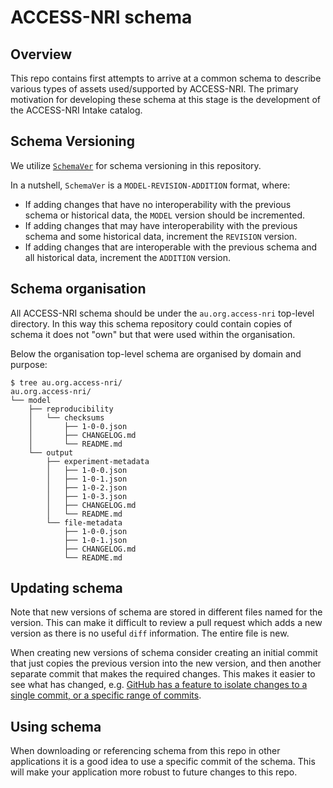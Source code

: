 # ACCESS-NRI schema

## Overview

This repo contains first attempts to arrive at a common schema to describe various types of assets used/supported by ACCESS-NRI. The primary motivation for developing these schema at this stage is the development of the ACCESS-NRI Intake catalog.

## Schema Versioning

We utilize [`SchemaVer`](https://docs.snowplow.io/docs/pipeline-components-and-applications/iglu/common-architecture/schemaver/) for schema versioning in this repository.

In a nutshell, `SchemaVer` is a `MODEL-REVISION-ADDITION` format, where:

* If adding changes that have no interoperability with the previous schema or historical data, the `MODEL` version should be incremented.
* If adding changes that may have interoperability with the previous schema and some historical data, increment the `REVISION` version.
* If adding changes that are interoperable with the previous schema and all historical data, increment the `ADDITION` version.

## Schema organisation

All ACCESS-NRI schema should be under the `au.org.access-nri` top-level directory. In this way this schema repository could contain copies of schema it does not "own" but that were used within the organisation.

Below the organisation top-level schema are organised by domain and purpose:
```
$ tree au.org.access-nri/
au.org.access-nri/
└── model
    ├── reproducibility
    │   └── checksums
    │       ├── 1-0-0.json
    │       ├── CHANGELOG.md
    │       └── README.md
    └── output
        ├── experiment-metadata
        │   ├── 1-0-0.json
        │   ├── 1-0-1.json
        │   ├── 1-0-2.json
        │   ├── 1-0-3.json
        │   ├── CHANGELOG.md
        │   └── README.md
        └── file-metadata
            ├── 1-0-0.json
            ├── 1-0-1.json
            ├── CHANGELOG.md
            └── README.md
```

## Updating schema

Note that new versions of schema are stored in different files named for the version. This can make it difficult to review a pull request which adds a new version as there is no useful `diff` information. The entire file is new.

When creating new versions of schema consider creating an initial commit that just copies the previous version into the new version, and then another separate commit that makes the required changes. This makes it easier to see what has changed, e.g. [GitHub has a feature to isolate changes to a single commit, or a specific range of commits](https://stackoverflow.com/a/50417336).

## Using schema

When downloading or referencing schema from this repo in other applications it is a good idea to use a specific commit of the schema. This will make your application more robust to future changes to this repo.
